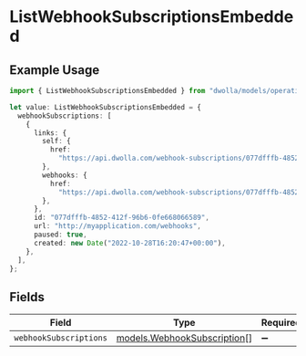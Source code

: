 # ListWebhookSubscriptionsEmbedded

## Example Usage

```typescript
import { ListWebhookSubscriptionsEmbedded } from "dwolla/models/operations";

let value: ListWebhookSubscriptionsEmbedded = {
  webhookSubscriptions: [
    {
      links: {
        self: {
          href:
            "https://api.dwolla.com/webhook-subscriptions/077dfffb-4852-412f-96b6-0fe668066589",
        },
        webhooks: {
          href:
            "https://api.dwolla.com/webhook-subscriptions/077dfffb-4852-412f-96b6-0fe668066589/webhooks",
        },
      },
      id: "077dfffb-4852-412f-96b6-0fe668066589",
      url: "http://myapplication.com/webhooks",
      paused: true,
      created: new Date("2022-10-28T16:20:47+00:00"),
    },
  ],
};
```

## Fields

| Field                                                               | Type                                                                | Required                                                            | Description                                                         |
| ------------------------------------------------------------------- | ------------------------------------------------------------------- | ------------------------------------------------------------------- | ------------------------------------------------------------------- |
| `webhookSubscriptions`                                              | [models.WebhookSubscription](../../models/webhooksubscription.md)[] | :heavy_minus_sign:                                                  | N/A                                                                 |